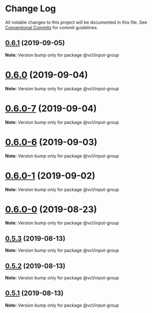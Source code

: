 # Change Log

All notable changes to this project will be documented in this file.
See [Conventional Commits](https://conventionalcommits.org) for commit guidelines.

## [0.6.1](https://github.com/vcl/input-group/compare/v0.6.0...v0.6.1) (2019-09-05)

**Note:** Version bump only for package @vcl/input-group





# [0.6.0](https://github.com/vcl/input-group/compare/v0.6.0-7...v0.6.0) (2019-09-04)

**Note:** Version bump only for package @vcl/input-group





# [0.6.0-7](https://github.com/vcl/input-group/compare/v0.6.0-5...v0.6.0-7) (2019-09-04)

**Note:** Version bump only for package @vcl/input-group





# [0.6.0-6](https://github.com/vcl/input-group/compare/v0.6.0-5...v0.6.0-6) (2019-09-03)

**Note:** Version bump only for package @vcl/input-group





# [0.6.0-1](https://github.com/vcl/input-group/compare/v0.6.0-0...v0.6.0-1) (2019-09-02)

**Note:** Version bump only for package @vcl/input-group





# [0.6.0-0](https://github.com/vcl/input-group/compare/v0.5.4...v0.6.0-0) (2019-08-23)

**Note:** Version bump only for package @vcl/input-group





## [0.5.3](https://github.com/vcl/input-group/compare/v0.5.1...v0.5.3) (2019-08-13)

**Note:** Version bump only for package @vcl/input-group





## [0.5.2](https://github.com/vcl/input-group/compare/v0.5.1...v0.5.2) (2019-08-13)

**Note:** Version bump only for package @vcl/input-group





## [0.5.1](https://github.com/vcl/input-group/compare/v0.5.0...v0.5.1) (2019-08-13)

**Note:** Version bump only for package @vcl/input-group
